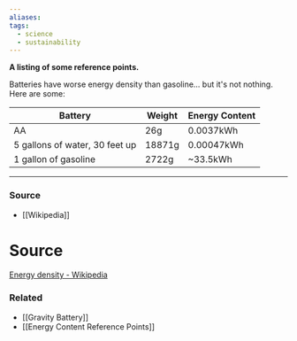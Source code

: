 ```yaml
---
aliases: 
tags:
  - science
  - sustainability
---
```

**A listing of some reference points.**

Batteries have worse energy density than gasoline… but it's not nothing. Here are some:

| Battery | Weight | Energy Content |
| --- | --- | --- |
| AA | 26g | 0.0037kWh |
| 5 gallons of water, 30 feet up | 18871g | 0.00047kWh |
| 1 gallon of gasoline | 2722g | ~33.5kWh |

---

### Source
- [[Wikipedia]]

# Source

[Energy density - Wikipedia](https://en.m.wikipedia.org/wiki/Energy_density)

### Related
- [[Gravity Battery]] 
- [[Energy Content Reference Points]]